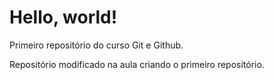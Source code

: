 # Hello, world!

 Primeiro repositório do curso Git e Github.

 Repositório modificado na aula criando o primeiro repositório.
